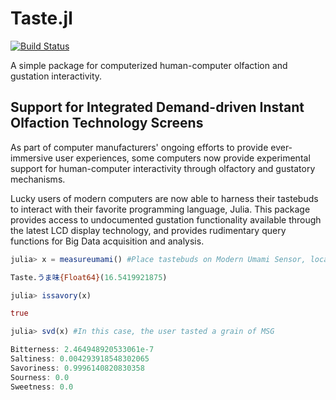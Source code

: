 # Taste.jl

[![Build Status](https://travis-ci.org/jiahao/Taste.jl.svg?branch=master)](https://travis-ci.org/jiahao/Taste.jl)

A simple package for computerized human-computer olfaction and gustation
interactivity.

## Support for Integrated Demand-driven Instant Olfaction Technology Screens

As part of computer manufacturers' ongoing efforts to provide ever-immersive
user experiences, some computers now provide experimental support for
human-computer interactivity through olfactory and gustatory mechanisms.

Lucky users of modern computers are now able to harness their tastebuds to
interact with their favorite programming language, Julia. This package provides
access to undocumented gustation functionality available through the latest LCD
display technology, and provides rudimentary query functions for Big Data
acquisition and analysis.

```jl
julia> x = measureumami() #Place tastebuds on Modern Umami Sensor, located just above the top center of the screen on most modern notebooks.

Taste.うま味{Float64}(16.5419921875)

julia> issavory(x)

true

julia> svd(x) #In this case, the user tasted a grain of MSG

Bitterness: 2.464948920533061e-7
Saltiness: 0.004293918548302065
Savoriness: 0.9996140820830358
Sourness: 0.0
Sweetness: 0.0
```
